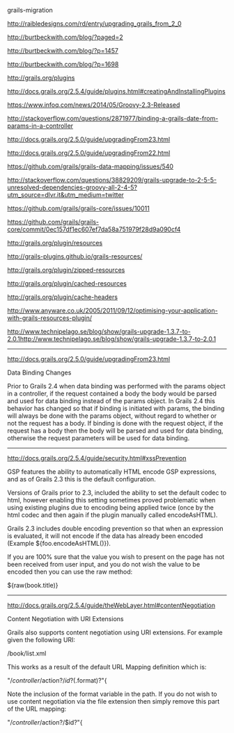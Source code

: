grails-migration

http://raibledesigns.com/rd/entry/upgrading_grails_from_2_0

http://burtbeckwith.com/blog/?paged=2

http://burtbeckwith.com/blog/?p=1457

http://burtbeckwith.com/blog/?p=1698

http://grails.org/plugins

http://docs.grails.org/2.5.4/guide/plugins.html#creatingAndInstallingPlugins

https://www.infoq.com/news/2014/05/Groovy-2.3-Released

http://stackoverflow.com/questions/2871977/binding-a-grails-date-from-params-in-a-controller

http://docs.grails.org/2.5.0/guide/upgradingFrom23.html

http://docs.grails.org/2.5.0/guide/upgradingFrom22.html

https://github.com/grails/grails-data-mapping/issues/540

http://stackoverflow.com/questions/38829209/grails-upgrade-to-2-5-5-unresolved-dependencies-groovy-all-2-4-5?utm_source=dlvr.it&utm_medium=twitter

https://github.com/grails/grails-core/issues/10011

https://github.com/grails/grails-core/commit/0ec157df1ec607ef7da58a751979f28d9a090cf4

http://grails.org/plugin/resources

http://grails-plugins.github.io/grails-resources/

http://grails.org/plugin/zipped-resources

http://grails.org/plugin/cached-resources

http://grails.org/plugin/cache-headers

http://www.anyware.co.uk/2005/2011/09/12/optimising-your-application-with-grails-resources-plugin/

http://www.technipelago.se/blog/show/grails-upgrade-1.3.7-to-2.0.1http://www.technipelago.se/blog/show/grails-upgrade-1.3.7-to-2.0.1

- - - - - - - - - - - - - - - - - - - - - - - - - - - - - - - - - - - 

http://docs.grails.org/2.5.0/guide/upgradingFrom23.html

Data Binding Changes

Prior to Grails 2.4 when data binding was performed with the params object in a controller, if the request contained a body the body would be parsed and used for data binding instead of the params object. In Grails 2.4 this behavior has changed so that if binding is initiated with params, the binding will always be done with the params object, without regard to whether or not the request has a body. If binding is done with the request object, if the request has a body then the body will be parsed and used for data binding, otherwise the request parameters will be used for data binding.

- - - - - - - - - - - - - - - - - - - - - - - - - - - - - - - - - - - 

http://docs.grails.org/2.5.4/guide/security.html#xssPrevention

GSP features the ability to automatically HTML encode GSP expressions, and as of Grails 2.3 this is the default configuration.

Versions of Grails prior to 2.3, included the ability to set the default codec to html, however enabling this setting sometimes proved problematic when using existing plugins due to encoding being applied twice (once by the html codec and then again if the plugin manually called encodeAsHTML).

Grails 2.3 includes double encoding prevention so that when an expression is evaluated, it will not encode if the data has already been encoded (Example ${foo.encodeAsHTML()}).

If you are 100% sure that the value you wish to present on the page has not been received from user input, and you do not wish the value to be encoded then you can use the raw method:

${raw(book.title)}

- - - - - - - - - - - - - - - - - - - - - - - - - - - - - - - - - - - 

http://docs.grails.org/2.5.4/guide/theWebLayer.html#contentNegotiation

Content Negotiation with URI Extensions

Grails also supports content negotiation using URI extensions. For example given the following URI:

/book/list.xml

This works as a result of the default URL Mapping definition which is:

"/$controller/$action?/$id?(.$format)?"{

Note the inclusion of the format variable in the path. If you do not wish to use content negotiation via the file extension then simply remove this part of the URL mapping:

"/$controller/$action?/$id?"{




